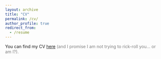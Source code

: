 ```yaml
---
layout: archive
title: "CV"
permalink: /cv/
author_profile: true
redirect_from:
  - /resume
---
```


You can find my CV [here](202507_CV_D'Agnese.pdf) <span style="color: grey;">(and I promise I am not trying to rick-roll you... or am I?).</span>
